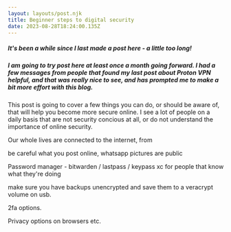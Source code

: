 ```yaml
---
layout: layouts/post.njk
title: Beginner steps to digital security
date: 2023-08-28T18:24:00.135Z
---
```

##### *It's been a while since I last made a post here - a little too long!* 

##### *I am going to try post here at least once a month going forward. I had a few messages from people that found my last post about Proton VPN helpful, and that was really nice to see, and has prompted me to make a bit more effort with this blog.*



This post is going to cover a few things you can do, or should be aware of, that will help you become more secure online. I see a lot of people on a daily basis that are not security concious at all, or do not understand the importance of online security. 

Our whole lives are connected to the internet, from 





be careful what you post online, whatsapp pictures are public





Password manager - bitwarden / lastpass / keypass xc for people that know what they're doing

make sure you have backups unencrypted and save them to a veracrypt volume on usb. 

2fa options.

Privacy options on browsers etc.